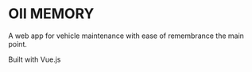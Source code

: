 # OIl MEMORY 
 
A web app for vehicle maintenance with ease of remembrance the main point. 

Built with Vue.js



